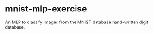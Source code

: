 # mnist-mlp-exercise
An MLP to classify images from the MNIST database hand-written digit database.
